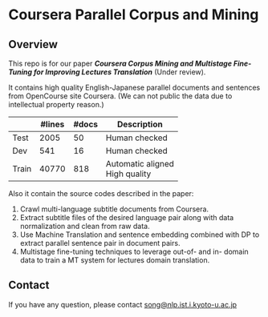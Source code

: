 # Coursera Parallel Corpus and Mining

## Overview
This repo is for our paper ***Coursera Corpus Mining and Multistage Fine-Tuning for Improving Lectures Translation*** (Under review).

It contains high quality English-Japanese parallel documents and sentences from OpenCourse site Coursera. (We can not public the data due to intellectual property reason.)

|       | #lines | #docs | Description                       |
|-------|--------|-------|-----------------------------------|
| Test  | 2005   | 50    | Human checked                     |
| Dev   | 541    | 16    | Human checked                     |
| Train | 40770  | 818   | Automatic aligned<br>High quality |


Also it contain the source codes described in the paper:
1. Crawl multi-language subtitle documents from Coursera.
2. Extract subtitle files of the desired language pair along with data normalization and clean from raw data.
3. Use Machine Translation and sentence embedding combined with DP to extract parallel sentence pair in document pairs.
4. Multistage fine-tuning techniques to leverage out-of- and in- domain data to train a MT system for lectures domain translation.

## Contact 
If you have any question, please contact song@nlp.ist.i.kyoto-u.ac.jp
